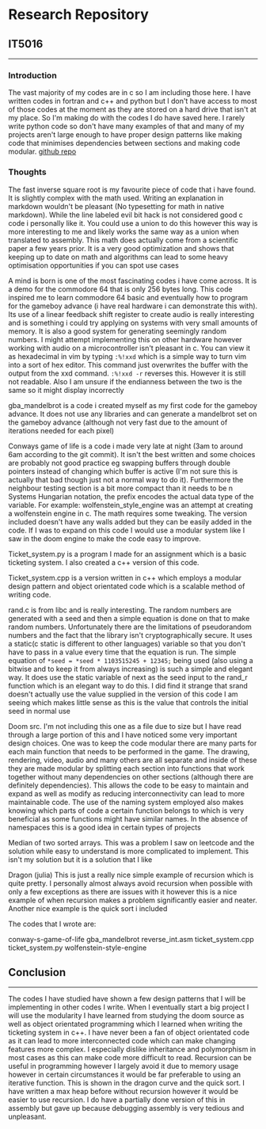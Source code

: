 # Research Repository
## IT5016
---
### Introduction
The vast majority of my codes are in c so I am including those here. I have written codes in fortran and c++ and python but I don't have access to most of those codes at the moment as they are stored on a hard drive that isn't at my place. So I'm making do with the codes I do have saved here. I rarely write python code so don't have many examples of that and many of my projects aren't large enough to have proper design patterns like making code that minimises dependencies between sections and making code modular.
[github repo](https://github.com/SudoLoonaFox/IT5016_Assessment-3_20230954)

### Thoughts
The fast inverse square root is my favourite piece of code that i have found. It is slightly complex with the math used. Writing an explanation in markdown wouldn't be pleasant (No typesetting for math in native markdown). While the line labeled evil bit hack is not considered good c code i personally like it. You could use a union to do this however this way is more interesting to me and likely works the same way as a union when translated to assembly.
This math does actually come from a scientific paper a few years prior. It is a very good optimization and shows that keeping up to date on math and algorithms can lead to some heavy optimisation opportunities if you can spot use cases

A mind is born is one of the most fascinating codes i have come across. It is a demo for the commodore 64 that is only 256 bytes long. This code inspired me to learn commodore 64 basic and eventually how to program for the gameboy advance (i have real hardware i can demonstrate this with).
Its use of a linear feedback shift register to create audio is really interesting and is something i could try applying on systems with very small amounts of memory. It is also a good system for generating seemingly random numbers. I might attempt implementing this on other hardware however working with audio on a microcontroller isn't pleasant in c.
You can view it as hexadecimal in vim by typing `:%!xxd` which is a simple way to turn vim into a sort of hex editor. This command just overwrites the buffer with the output from the xxd command. `:%!xxd -r` reverses this. However it is still not readable. Also I am unsure if the endianness between the two is the same so it might display incorrectly

gba\_mandelbrot is a code i created myself as my first code for the gameboy advance. It does not use any libraries and can generate a mandelbrot set on the gameboy advance (although not very fast due to the amount of iterations needed for each pixel)

Conways game of life is a code i made very late at night (3am to around 6am according to the git commit). It isn't the best written and some choices are probably not good practice eg swapping buffers through double pointers instead of changing which buffer is active (I'm not sure this is actually that bad though just not a normal way to do it). Furthermore the neighbour testing section is a bit more compact than it needs to be
n Systems Hungarian notation, the prefix encodes the actual data type of the variable. For example: 
wolfenstein\_style\_engine was an attempt at creating a wolfenstein engine in c. The math requires some tweaking. The version included doesn't have any walls added but they can be easily added in the code. If I was to expand on this code I would use a modular system like I saw in the doom engine to make the code easy to improve.

Ticket\_system.py is a program I made for an assignment which is a basic ticketing system. I also created a c++ version of this code.

Ticket\_system.cpp is a version written in c++ which employs a modular design pattern and object orientated code which is a scalable method of writing code.

rand.c is from libc and is really interesting. The random numbers are generated with a seed and then a simple equation is done on that to make random numbers. Unfortunately there are the limitations of pseudorandom numbers and the fact that the library isn't cryptographically secure. It uses a static(c static is different to other languages) variable so that you don't have to pass in a value every time that the equation is run. The simple equation of `*seed = *seed * 1103515245 + 12345;` being used (also using a bitwise and to keep it from always increasing) is such a simple and elegant way. It does use the static variable of next as the seed input to the rand\_r function which is an elegant way to do this. I did find it strange that srand doesn't actually use the value supplied in the version of this code I am seeing which makes little sense as this is the value that controls the initial seed in normal use

Doom src. I'm not including this one as a file due to size but I have read through a large portion of this and I have noticed some very important design choices. One was to keep the code modular there are many parts for each main function that needs to be performed in the game. The drawing, rendering, video, audio and many others are all separate and inside of these they are made modular by splitting each section into functions that work together without many dependencies on other sections (although there are definitely dependencies). This allows the code to be easy to maintain and expand as well as modify as reducing interconnectivity can lead to more maintainable code.
The use of the naming system employed also makes knowing which parts of code a certain function belongs to which is very beneficial as some functions might have similar names. In the absence of namespaces this is a good idea in certain types of projects

Median of two sorted arrays. This was a problem I saw on leetcode and the solution while easy to understand is more complicated to implement. This isn't my solution but it is a solution that I like

Dragon (julia) This is just a really nice simple example of recursion which is quite pretty. I personally almost always avoid recursion when possible with only a few exceptions as there are issues with it however this is a nice example of when recursion makes a problem significantly easier and neater. Another nice example is the quick sort i included

The codes that I wrote are:

conway-s-game-of-life
gba\_mandelbrot
reverse\_int.asm
ticket\_system.cpp
ticket\_system.py
wolfenstein-style-engine


## Conclusion
---
The codes I have studied have shown a few design patterns that I will be implementing in other codes I write. When I eventually start a big project I will use the modularity I have learned from studying the doom source as well as object orientated programming which I learned when writing the ticketing system in c++. I have never been a fan of object orientated code as it can lead to more interconnected code which can make changing features more complex. I especially dislike inheritance and polymorphism in most cases as this can make code more difficult to read. Recursion can be useful in programming however I largely avoid it due to memory usage however in certain circumstances it would be far preferable to using an iterative function. This is shown in the dragon curve and the quick sort. I have written a max heap before without recursion however it would be easier to use recursion. I do have a partially done version of this in assembly but gave up because debugging assembly is very tedious and unpleasant.
